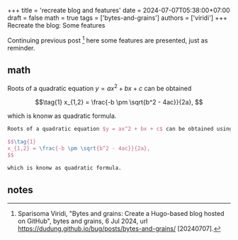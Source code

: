 +++
title = 'recreate blog and features'
date = 2024-07-07T05:38:00+07:00
draft = false
math = true
tags = ['bytes-and-grains']
authors = ['viridi']
+++
Recreate the blog: Some features<!--more-->

Continuing previous post [^viridi_2024] here some features are presented, just as reminder.


## math
Roots of a quadratic equation $y = ax^2 + bx + c$ can be obtained

$$\tag{1}
x_{1,2} = \frac{-b \pm \sqrt{b^2 - 4ac}}{2a},
$$

which is knonw as quadratic formula.

```tex
Roots of a quadratic equation $y = ax^2 + bx + c$ can be obtained using

$$\tag{1}
x_{1,2} = \frac{-b \pm \sqrt{b^2 - 4ac}}{2a},
$$

which is knonw as quadratic formula.
```


## notes
[^viridi_2024]: Sparisoma Viridi, "Bytes and grains: Create a Hugo-based blog hosted on GitHub", bytes and grains, 6 Jul 2024, url https://dudung.github.io/bug/posts/bytes-and-grains/ [20240707].
